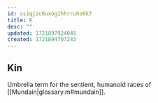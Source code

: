 ```yaml
---
id: ss1qjzc6uxog1hhrruho0k7
title: K
desc: ""
updated: 1721897924045
created: 1721894707243
---
```


## Kin

Umbrella term for the sentient, humanoid races of [[Mundain|glossary.m#mundain]].
